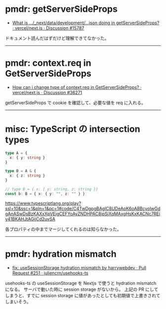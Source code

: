 # pmdr: getServerSideProps

- [What is \.\.\./\_next/data/development/\.\.\.json doing in getServerSideProps? · vercel/next\.js · Discussion \#15787](https://github.com/vercel/next.js/discussions/15787)

ドキュメント読んだはずだけど理解できてなかった。

---

# pmdr: context.req in GetServerSideProps

- [How can i change type of context\.req in GetServerSideProps? · vercel/next\.js · Discussion \#36271](https://github.com/vercel/next.js/discussions/36271)

getServerSideProps で cookie を確認して、必要な値を req に入れる。

---

# misc: TypeScript の intersection types

```ts
type A = {
  x: { y: string }
}

type B = A & {
  x: { z: string }
}

// type B = { x: { y: string, z: string }}
const b: B = { x: { y: "", z: "" } }
```

https://www.typescriptlang.org/play?ssl=10&ssc=1&pln=1&pc=1#code/C4TwDgpgBAglC8UDeAoK6oA8BcyolwGdgAnASwDsBzKAXxXpVEigCEFYoAyZNDHPAC8ipSjXqMAxgHsKxKACNc7REiy41BKAHJtAGijCd2uvSA

各プロパティの中までマージしてくれるのは知らなかった。

---

# pmdr: hydration mismatch

- [fix: useSessionStorage hydration mismatch by harrywebdev · Pull Request \#251 · juliencrn/usehooks\-ts](https://github.com/juliencrn/usehooks-ts/pull/251)

usehooks-ts の useSessionStorage を Nextjs で使うと hydration mismatch になる。
サーバで動いた時に session storage がないから。
上記の PR にしてしまうと、すでに session storage に値があったとしても初期値で上書きされてしまいそう。

